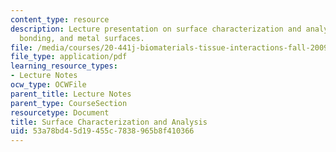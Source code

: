 ```yaml
---
content_type: resource
description: Lecture presentation on surface characterization and analysis, chemical
  bonding, and metal surfaces.
file: /media/courses/20-441j-biomaterials-tissue-interactions-fall-2009/53a78bd45d19455c7838965b8f410366_MIT20_441JF09_lec08_ms.pdf
file_type: application/pdf
learning_resource_types:
- Lecture Notes
ocw_type: OCWFile
parent_title: Lecture Notes
parent_type: CourseSection
resourcetype: Document
title: Surface Characterization and Analysis
uid: 53a78bd4-5d19-455c-7838-965b8f410366
---
```

